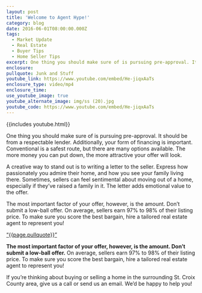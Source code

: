 ```yaml
---
layout: post
title: 'Welcome to Agent Hype!'
category: blog
date: 2016-06-01T08:00:00.000Z
tags:
  - Market Update
  - Real Estate
  - Buyer Tips
  - Home Seller Tips
excerpt: One thing you should make sure of is pursuing pre-approval. It should be from a respectable lender. Additionally, your form of financing is important. Conventional is a safest route, but there are many options available. The more money you can put down, the more attractive your offer will look.
enclosure:
pullquote: Junk and Stuff
youtube_link: https://www.youtube.com/embed/He-jiqxAaTs
enclosure_type: video/mp4
enclosure_time:
use_youtube_image: true 
youtube_alternate_image: img/ss (20).jpg
youtube_code: https://www.youtube.com/embed/He-jiqxAaTs
---
```


{{includes youtube.html}}

One thing you should make sure of is pursuing pre-approval. It should be from a respectable lender. Additionally, your form of financing is important. Conventional is a safest route, but there are many options available. The more money you can put down, the more attractive your offer will look.

A creative way to stand out is to writing a letter to the seller. Express how passionately you admire their home, and how you see your family living there. Sometimes, sellers can feel sentimental about moving out of a home, especially if they’ve raised a family in it. The letter adds emotional value to the offer.

The most important factor of your offer, however, is the amount. Don’t submit a low-ball offer. On average, sellers earn 97% to 98% of their listing price. To make sure you score the best bargain, hire a tailored real estate agent to represent you!

<a href="https://twitter.com/home/?status={{page.pullquote}}%20{{site.url}}{{page.url}}%20via%40{{site.data.settings.socials.twitter | remove: 'https://twitter.com/'}}" target='_blank' class="pullquote">&#8220;{{page.pullquote}}&#8221;</a>

**The most important factor of your offer, however, is the amount. Don’t submit a low-ball offer.** On average, sellers earn 97% to 98% of their listing price. To make sure you score the best bargain, hire a tailored real estate agent to represent you!

If you’re thinking about buying or selling a home in the surrounding St. Croix County area, give us a call or send us an email. We’d be happy to help you!
